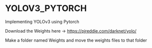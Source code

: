 # YOLOV3_PYTORCH
Implementing YOLOv3 using Pytorch 


Download the Weights here -> https://pjreddie.com/darknet/yolo/

Make a folder named Weights and move the weights files to that folder

